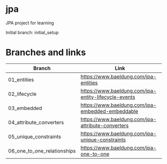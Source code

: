 # jpa
JPA project for learning

Initial branch: initial_setup

# Branches and links
|Branch|Link|
| --- | --- |
| 01_entities | https://www.baeldung.com/jpa-entities|
| 02_lifecycle | https://www.baeldung.com/jpa-entity-lifecycle-events |
| 03_embedded | https://www.baeldung.com/jpa-embedded-embeddable |
| 04_attribute_converters | https://www.baeldung.com/jpa-attribute-converters |
| 05_unique_constraints | https://www.baeldung.com/jpa-unique-constraints |
| 06_one_to_one_relationships | https://www.baeldung.com/jpa-one-to-one |
